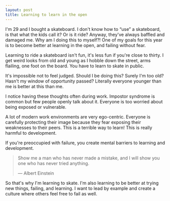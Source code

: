 ```yaml
---
layout: post
title: Learning to learn in the open
---
```


I'm 29 and I bought a skateboard. I don't know how to “use” a skateboard, is that what the kids call it? Or is it ride? Anyway, they've always baffled and damaged me. Why am I doing this to myself?! One of my goals for this year is to become better at learning in the open, and failing without fear. 

Learning to ride a skateboard isn't fun, it's less fun if you're close to thirty. I get weird looks from old and young as I hobble down the street, arms flailing, one foot on the board. You have to learn to skate in public. 

It's impossible not to feel judged. Should I be doing this? Surely I'm too old? Hasn't my window of opportunity passed? Literally everyone younger than me is better at this than me.

I notice having these thoughts often during work. Impostor syndrome is common but few people openly talk about it. Everyone is too worried about being exposed or vulnerable.

A lot of modern work environments are very ego-centric. Everyone is carefully protecting their image because they fear exposing their weaknesses to their peers. This is a terrible way to learn! This is really harmful to development.

If you're preoccupied with failure, you create mental barriers to learning and development.

> Show me a man who has never made a mistake, and I will show you one who has never tried anything. 
>
> — Albert Einstein

So that's why I'm learning to skate. I'm also learning to be better at trying new things, failing, and learning. I want to lead by example and create a culture where others feel free to fail as well.
